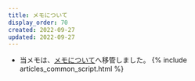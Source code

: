 ```yaml
---
title: メモについて
display_order: 70
created: 2022-09-27
updated: 2022-09-27
---
```

- 当メモは、[メモについて](https://thinktwice.tech/life/information_arrangement/take_note/)へ移管しました。
{% include articles_common_script.html %}
